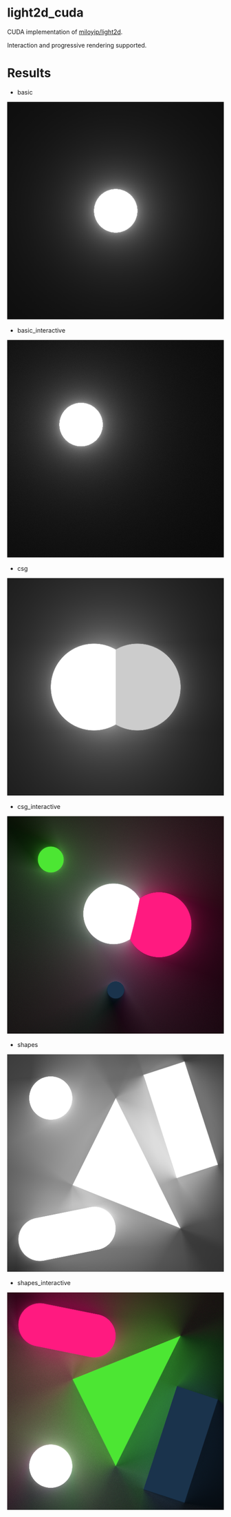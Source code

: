 # light2d_cuda

CUDA implementation of [miloyip/light2d](https://github.com/miloyip/light2d).

Interaction and progressive rendering supported.

# Results

* basic

![baisc_2048](result/baisc_2048.png)

* basic_interactive

![basic_interactive](result/basic_interactive.png)

* csg

![csg_2048](result/csg_2048.png)

* csg_interactive

![csg_interactive](result/csg_interactive.png)

* shapes

![shapes_2048](result/shapes_2048.png)

* shapes_interactive

![shapes_interactive](result/shapes_interactive.png)
